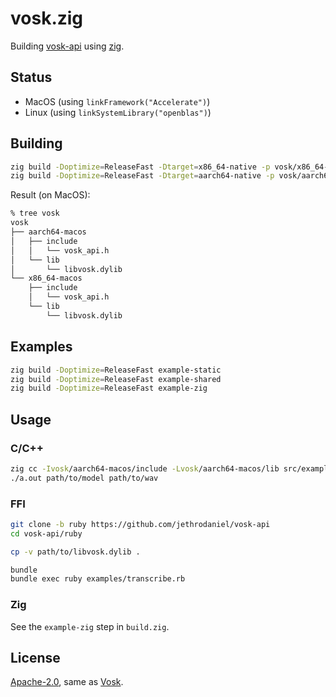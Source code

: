 <!-- Copyright 2023-present, Mark Delk -->
<!-- SPDX-License-Identifier: Apache-2.0 -->

# vosk.zig

Building [vosk-api](https://github.com/alphacep/vosk-api) using [zig](https://ziglang.org).

## Status

- MacOS (using `linkFramework("Accelerate")`)
- Linux (using `linkSystemLibrary("openblas")`)

## Building

```sh
zig build -Doptimize=ReleaseFast -Dtarget=x86_64-native -p vosk/x86_64-macos
zig build -Doptimize=ReleaseFast -Dtarget=aarch64-native -p vosk/aarch64-macos
```

Result (on MacOS):
```sh
% tree vosk
vosk
├── aarch64-macos
│   ├── include
│   │   └── vosk_api.h
│   └── lib
│       └── libvosk.dylib
└── x86_64-macos
    ├── include
    │   └── vosk_api.h
    └── lib
        └── libvosk.dylib
```

## Examples

```sh
zig build -Doptimize=ReleaseFast example-static
zig build -Doptimize=ReleaseFast example-shared
zig build -Doptimize=ReleaseFast example-zig
```

## Usage

### C/C++

```sh
zig cc -Ivosk/aarch64-macos/include -Lvosk/aarch64-macos/lib src/example.c -lvosk -Wl,-rpath,vosk/aarch64-macos/lib
./a.out path/to/model path/to/wav
```

### FFI

```sh
git clone -b ruby https://github.com/jethrodaniel/vosk-api
cd vosk-api/ruby

cp -v path/to/libvosk.dylib .

bundle
bundle exec ruby examples/transcribe.rb
```

### Zig

See the `example-zig` step in `build.zig`.

## License

[Apache-2.0](https://spdx.org/licenses/Apache-2.0.html), same as [Vosk](https://github.com/alphacep/vosk-api).
